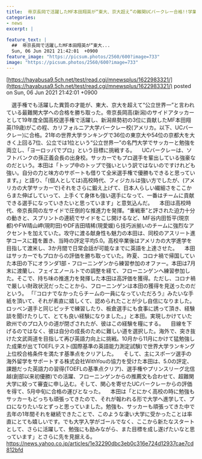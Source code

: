 ```yaml
---
title:  帝京長岡で活躍したMF本田翔英が“東大、京大超え”の難関UCバークレー合格!!学業と両立し「ヨーロッパでプロ」の夢に挑戦  
categories:
- news
excerpt: |
  
feature_text: |
  ##  帝京長岡で活躍したMF本田翔英が“東大...
  Sun, 06 Jun 2021 21:42:01  +0900
feature_image: "https://picsum.photos/2560/600?image=733"
image: "https://picsum.photos/2560/600?image=733"
---
```


[https://hayabusa9.5ch.net/test/read.cgi/mnewsplus/1622983321/](https://hayabusa9.5ch.net/test/read.cgi/mnewsplus/1622983321/)
posted on Sun, 06 Jun 2021 21:42:01  +0900

<!--more-->

　選手権でも活躍した異質の才能が、東大、京大を超えて“公立世界一”と言われている最難関大学への合格を勝ち取った。帝京長岡高(新潟)のサイドアタッカーとして19年度全国高校選手権で活躍し、新潟県勢初の3位に貢献したMF本田翔英(19歳)がこの程、カリフォルニア大学バークレー校(アメリカ。以下、UCバークレー)に合格。21年の世界大学ランキングで36位の東京大や54位の京都大を大きく上回る7位、公立では1位という“公立世界一”の名門大学でサッカーと勉強を両立し、「ヨーロッパでプロ」という目標に挑戦する。 　UCバークレーは、ソフトバンクの孫正義会長の出身校。サッカーでもプロ選手を輩出している強豪なのだという。本田は「トップ中のトップで強いという訳ではないのですけれども強い。自分の力と味方のサポートも借りて全米選手権で優勝もできると思っています。」と語り、「(個人としては)高校時代、フィジカルは強い方でしたが、(アメリカの大学サッカーで)それをさらに鍛え上げて、日本人らしい繊細さをここからまた伸ばしていって、上手くて身体も強い選手になって、一番はチームに貢献できる選手になっていきたいと思っています」と意気込んだ。 　本田は高校時代、帝京長岡の左サイドで圧倒的な推進力を発揮。“重戦車”と評された迫力十分の動きと、スプリントの連続でサイドをこじ開けるなど、MF谷内田哲平(現京都)やFW晴山岬(現町田)やDF吉田晴稀(現愛媛)ら技巧派揃いのチームに強烈なアクセントを加えていた。攻守に渡る献身性も魅力の本田は、同校のアスリート進学コースに籍を置き、当時の評定平均5.0。高校卒業後はアメリカの大学進学を目指して渡米し、3か月間で日常会話が可能なまでに英語を上達させた。 　本田はサッカーでもプロからの評価を勝ち取っていた。昨夏、コロナ禍で帰国していた本田の下にオランダ1部・フローニンゲンから練習参加のオファー。本田は7月末に渡蘭し、フェイエノールトでの調整を経て、フローニンゲンへ練習参加した。そこで、持ち味の推進力を発揮した本田は高評価を獲得。ただし、コロナ禍で厳しい財政状況だったことから、フローニンゲンは本田の獲得を見送ったのだという。 「『コロナでなかったらチームの一員になっていただろう』みたいな手紙を頂いて、それが素直に嬉しくて、認められたことが少し自信になりました。ロッべン選手と同じピッチで練習したり、板倉選手にも食事に誘って頂き、経験談を聞けたりして、とても良い経験になりました。」と本田。実現しかけていた欧州でのプロ入りの道が閉ざされたが、彼はこの経験を糧にする。 　目線を下げるのではなく、彼は自分の成長のために難しい道を選択した。海外で、突き抜けた文武両道を目指して再び英語力向上に挑戦。10月から11月にかけて猛勉強した成果が出てTOEFLテスト(国際基準の英語能力測定試験)で世界大学ランキング上位校合格条件を満たす基準点をクリアした。 　そして、主にスポーツ選手の海外留学をサポートする株式会社WithYouの協力を受けた本田は、5.0の評定、課題だった英語力の習得(TOEFLの基準点クリア)、選手権やプリンスリーグ北信越(創部以来初優勝)での活躍、フローニンゲンからの推薦文も合わせて、超難関大学に絞って審査に申し込む。そして、関心を寄せたUCバークレーからの評価を得て、5月中旬に合格の運びとなった。 　本田は「とにかく高校の時に勉強もサッカーもどっちも頑張ってきたので、それが報われる形で大学へ進学して、プロになりたいなとずっと思っていました。勉強も、サッカーも頑張ってきた中で去年の1年間それを継続できたことで、このような凄い大学に受かったことは率直にとても嬉しいです。でも大学入学がゴールでなく、ここから新たなスタートとして、さらに活躍して、勉強にも励みながら、また目標を成し遂げたいなと思っています」とさらに先を見据える。 https://news.yahoo.co.jp/articles/1e32290dbc3eb0c316e724d12937cae7cd812bfd
